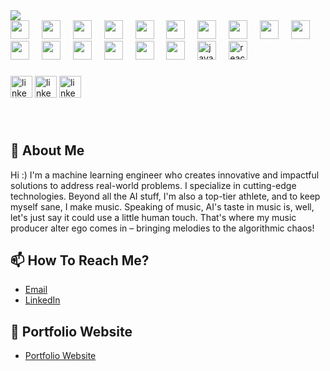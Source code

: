 <img src="https://capsule-render.vercel.app/api?type=waving&height=200&text=Ranveer%20Chaudhary&color=0:2A1AD8,50:B948FF&fontAlign=40&fontColor=ffffff"/>


<div align="left">
  
  <img src="https://user-images.githubusercontent.com/25181517/183423507-c056a6f9-1ba8-4312-a350-19bcbc5a8697.png" height="30" />
  <img width="12" />

  <img src="https://user-images.githubusercontent.com/25181517/223639822-2a01e63a-a7f9-4a39-8930-61431541bc06.png" height="30"/>
  <img width="12" />

  <img src="https://user-images.githubusercontent.com/25181517/183896132-54262f2e-6d98-41e3-8888-e40ab5a17326.png" height="30"/>
  <img width="12" />
  
  <img src="https://github.com/marwin1991/profile-technology-icons/assets/62091613/9bf5650b-e534-4eae-8a26-8379d076f3b4" height="30"/>
  <img width="12" />

  <img src="https://user-images.githubusercontent.com/25181517/121406389-6267a300-c95e-11eb-8d67-f1e22afe8aea.png" height="30"/>
  <img width="12" />

  <img src="https://user-images.githubusercontent.com/25181517/183896128-ec99105a-ec1a-4d85-b08b-1aa1620b2046.png" height="30"/>
  <img width="12" />

  <img src="https://user-images.githubusercontent.com/25181517/182884177-d48a8579-2cd0-447a-b9a6-ffc7cb02560e.png" height="30"/>
  <img width="12" />

  <img src="https://user-images.githubusercontent.com/25181517/184103699-d1b83c07-2d83-4d99-9a1e-83bd89e08117.png" height="30"/>
  <img width="12" />

  <img src="https://user-images.githubusercontent.com/25181517/192107858-fe19f043-c502-4009-8c47-476fc89718ad.png" height="30"/>
  <img width="12" />

  <img src="https://user-images.githubusercontent.com/25181517/202896760-337261ed-ee92-4979-84c4-d4b829c7355d.png" height="30"/>
  <img width="12" />

  <img src="https://user-images.githubusercontent.com/25181517/189715289-df3ee512-6eca-463f-a0f4-c10d94a06b2f.png" height="30"/>
  <img width="12" />

  <img src="https://user-images.githubusercontent.com/25181517/117201156-9a724800-adec-11eb-9a9d-3cd0f67da4bc.png" height="30"/>
  <img width="12" />

  <img src="https://user-images.githubusercontent.com/25181517/192106070-46255bcf-65e6-4c6b-a296-bf8d0d8fb2a7.png" height="30"/>
  <img width="12" />

  <img src="https://user-images.githubusercontent.com/25181517/192106073-90fffafe-3562-4ff9-a37e-c77a2da0ff58.png" height="30"/>
  <img width="12" />

  <img src="https://user-images.githubusercontent.com/25181517/192158954-f88b5814-d510-4564-b285-dff7d6400dad.png" height="30"/>
  <img width="12" />

  <img src="https://user-images.githubusercontent.com/25181517/183898674-75a4a1b1-f960-4ea9-abcb-637170a00a75.png" height="30"/>
  <img width="12" />
  
  <img src="https://cdn.jsdelivr.net/gh/devicons/devicon/icons/javascript/javascript-original.svg" height="30" alt="javascript logo"  />
  <img width="12" />
  
  <img src="https://cdn.jsdelivr.net/gh/devicons/devicon/icons/react/react-original.svg" height="30" alt="react logo"  />
  <img width="12" />
  
</div>

###

<div>
  
<a href="mailto:ranveerchaudhary1000@gmail.com"><img src="https://img.shields.io/static/v1?message=Gmail&logo=gmail&label=&color=D14836&logoColor=white&labelColor=&style=850083%20height=%2235%22%20alt=website%20logo" height="35" alt="linkedin logo" /></a> <a href = "https://www.linkedin.com/in/ranveerchaudhary1000/"><img src="https://img.shields.io/static/v1?message=LinkedIn&logo=linkedin&label=&color=0077B5&logoColor=white&labelColor=&style=&height=%2235%22%20alt=website%20logo" height="35" alt="linkedin logo" /></a>  <a href="https://ranveerchaudhary.github.io/"><img src="https://img.shields.io/static/v1?message=Portfolio%20Website&logo=Proto.io&label=&color=A537FD&logoColor=white&labelColor=&style=850083%20height=%2235%22%20alt=website%20logo" height="35" alt="linkedin logo" /></a>
  
</div>



###

<br clear="both">

<h2>🤵 About Me</h2>

<p>Hi :) I'm a machine learning engineer who creates innovative and impactful solutions to address real-world problems. I specialize in cutting-edge technologies. Beyond all the AI stuff, I'm also a top-tier athlete, and to keep myself sane, I make music. Speaking of music, AI's taste in music is, well, let's just say it could use a little human touch. That's where my music producer alter ego comes in – bringing melodies to the algorithmic chaos!
</p>

###

<h2>📫 How To Reach Me?</h2>
<ul>
<li><a href = "mailto:ranveerchaudhary1000+github@gmail.com">Email</a></li>
<li><a href = "https://www.linkedin.com/in/ranveerchaudhary1/">LinkedIn</a></li>
</ul>

### 

<h2>🚀 Portfolio Website</h2>
<ul>
  <li><a href = "https://ranveerchaudhary.github.io/">Portfolio Website</a></li>
</ul>
